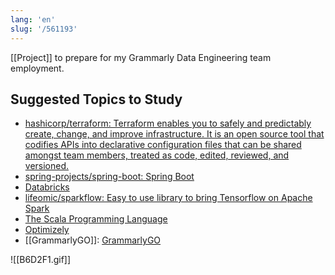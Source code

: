 ```yaml
---
lang: 'en'
slug: '/561193'
---
```


[[Project]] to prepare for my Grammarly Data Engineering team employment.

## Suggested Topics to Study

- [hashicorp/terraform: Terraform enables you to safely and predictably create, change, and improve infrastructure. It is an open source tool that codifies APIs into declarative configuration files that can be shared amongst team members, treated as code, edited, reviewed, and versioned.](https://github.com/hashicorp/terraform)
- [spring-projects/spring-boot: Spring Boot](https://github.com/spring-projects/spring-boot)
- [Databricks](https://github.com/databricks)
- [lifeomic/sparkflow: Easy to use library to bring Tensorflow on Apache Spark](https://github.com/lifeomic/sparkflow)
- [The Scala Programming Language](https://scala-lang.org/)
- [Optimizely](https://github.com/optimizely)
- [[GrammarlyGO]]: [GrammarlyGO](https://www.grammarly.com/grammarlygo)

![[B6D2F1.gif]]
